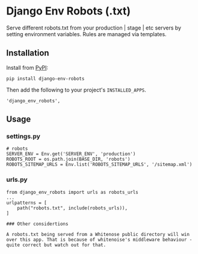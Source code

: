 # Django Env Robots (.txt)

Serve different robots.txt from your production | stage | etc servers by setting environment variables. Rules are managed via templates.


## Installation

Install from [PyPI](https://pypi.org/project/django-env-robots/):

```
pip install django-env-robots
```

Then add the following to your project's `INSTALLED_APPS`.

```
'django_env_robots',
```

## Usage

### settings.py
```
# robots
SERVER_ENV = Env.get('SERVER_ENV', 'production')
ROBOTS_ROOT = os.path.join(BASE_DIR, 'robots')
ROBOTS_SITEMAP_URLS = Env.list('ROBOTS_SITEMAP_URLS', '/sitemap.xml')
```

### urls.py
```
from django_env_robots import urls as robots_urls
...
urlpatterns = [
    path("robots.txt", include(robots_urls)),
]

### Other considertions

A robots.txt being served from a Whitenose public directory will win over this app. That is because of whitenoise's middleware behaviour - quite correct but watch out for that.
```
